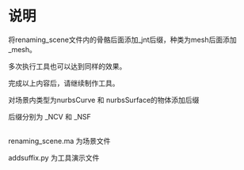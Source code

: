# 说明

将renaming_scene文件内的骨骼后面添加_jnt后缀，种类为mesh后面添加_mesh。

多次执行工具也可以达到同样的效果。


完成以上内容后，请继续制作工具。

对场景内类型为nurbsCurve 和 nurbsSurface的物体添加后缀

后缀分别为    _NCV 和 _NSF

##
renaming_scene.ma 为场景文件

addsuffix.py 为工具演示文件
